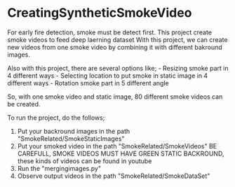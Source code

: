# CreatingSyntheticSmokeVideo
For early fire detection, smoke must be detect first. This project create smoke videos to feed deep laerning dataset
With this project, we can create new videos from one smoke video by combining it with different bakround images.

Also with this project, there are several options like;
	- Resizing smoke part in 4 different ways
	- Selecting location to put smoke in static image in 4 different ways
	- Rotation smoke part in 5 different angle

So, with one smoke video and static image, 80 different smoke videos can be created.


To run the project, do the follows;

1. Put your backround images in the path "SmokeRelated/SmokeStaticImages"
2. Put your smoked video in the path "SmokeRelated/SmokeVideos"
	BE CAREFULL, SMOKE VIDEOS MUST HAVE GREEN STATIC BACKROUND, these kinds of videos can be found in youtube
3. Run the "mergingimages.py"
4. Observe output videos in the path "SmokeRelated/SmokeDataSet"